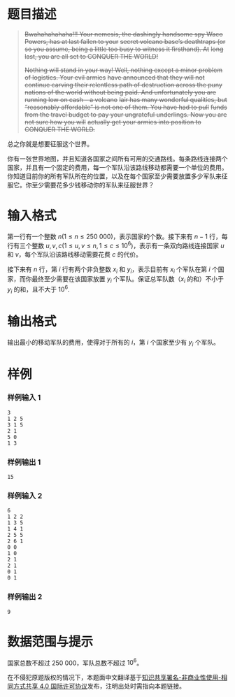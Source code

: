 
# 题目描述

> ~~Bwahahahahaha!!! Your nemesis, the dashingly handsome spy Waco Powers, has at last fallen to your~~
> ~~secret volcano base’s deathtraps (or so you assume, being a little too busy to witness it firsthand). At~~
> ~~long last, you are all set to CONQUER THE WORLD!~~
>
> ~~Nothing will stand in your way! Well, nothing except a minor problem of logistics. Your evil armies~~
> ~~have announced that they will not continue carving their relentless path of destruction across the puny~~
> ~~nations of the world without being paid. And unfortunately you are running low on cash – a volcano~~
> ~~lair has many wonderful qualities, but “reasonably affordable” is not one of them. You have had to pull~~
> ~~funds from the travel budget to pay your ungrateful underlings. Now you are not sure how you will~~
> ~~actually get your armies into position to CONQUER THE WORLD.~~

总之你就是想要征服这个世界。

你有一张世界地图，并且知道各国家之间所有可用的交通路线。每条路线连接两个国家，并且有一个固定的费用，每一个军队沿该路线移动都需要一个单位的费用。你知道目前你的所有军队所在的位置，以及在每个国家至少需要放置多少军队来征服它。你至少需要花多少钱移动你的军队来征服世界？

# 输入格式

第一行有一个整数 $n (1 \le n \le 250\ 000)$，表示国家的个数。接下来有 $n-1$ 行，每行有三个整数 $u, v, c (1 \le u,v \le n,1 \le c \le 10^6)$，表示有一条双向路线连接国家 $u$ 和 $v$，每个军队沿该路线移动需要花费 $c$ 的代价。

接下来有 $n$ 行，第 $i$ 行有两个非负整数 $x_i$ 和 $y_i$，表示目前有 $x_i$ 个军队在第 $i$ 个国家，而你最终至少需要在该国家放置 $y_i$ 个军队。保证总军队数（$x_i$ 的和）不小于 $y_i$ 的和，且不大于 $10^6$.

# 输出格式

输出最小的移动军队的费用，使得对于所有的 $i$，第 $i$ 个国家至少有 $y_i$ 个军队。

# 样例

### 样例输入 1
```plain
3
1 2 5
3 1 5
2 1
5 0
1 3
```

### 样例输出 1
```plain
15
```

### 样例输入 2
```plain
6
1 2 2
1 3 5
1 4 1
2 5 5
2 6 1
0 0
1 0
2 1
2 1
0 1
0 1
```

### 样例输出 2
```plain
9
```

# 数据范围与提示

国家总数不超过 $250\ 000$，军队总数不超过 $10^6$。

在不侵犯原题版权的情况下，本题面中文翻译基于[知识共享署名-非商业性使用-相同方式共享 4.0 国际许可协议](http://creativecommons.org/licenses/by-nc-sa/4.0/)发布，注明出处时需指向本题链接。

